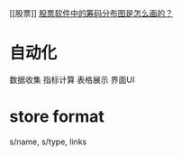 [[股票]]
[股票软件中的筹码分布图是怎么画的？](https://www.zhihu.com/question/25540687)
# 自动化
数据收集
指标计算
表格展示
界面UI
# store format
s/name, s/type, 
links